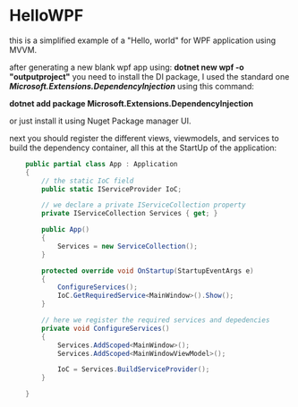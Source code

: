 # HelloWPF

this is a simplified example of a "Hello, world" for WPF application using MVVM.

after generating a new blank wpf app using: **dotnet new wpf -o "outputproject"**
you need to install the DI package, I used the standard one ***Microsoft.Extensions.DependencyInjection*** using this command:

**dotnet add package Microsoft.Extensions.DependencyInjection**

or just install it using Nuget Package manager UI.

next you should register the different views, viewmodels, and services to build the dependency container, all this at the StartUp of the application: 

````C#
    public partial class App : Application
    {
        // the static IoC field
        public static IServiceProvider IoC;

        // we declare a private IServiceCollection property
        private IServiceCollection Services { get; }

        public App()
        {
            Services = new ServiceCollection();
        }

        protected override void OnStartup(StartupEventArgs e) 
        {
            ConfigureServices();
            IoC.GetRequiredService<MainWindow>().Show();
        }

        // here we register the required services and depedencies
        private void ConfigureServices()
        {
            Services.AddScoped<MainWindow>();
            Services.AddScoped<MainWindowViewModel>();

            IoC = Services.BuildServiceProvider();
        }

    }
````